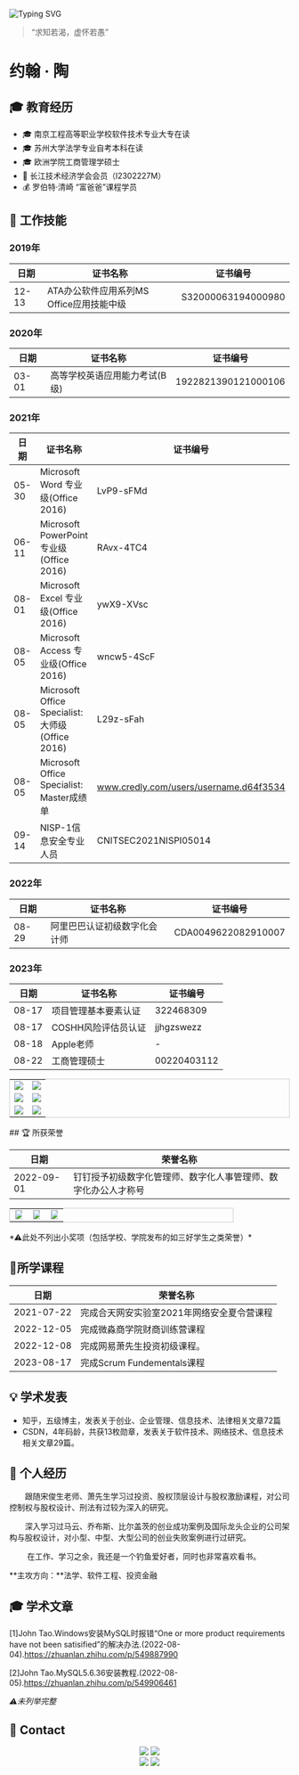 ![Typing SVG](https://readme-typing-svg.demolab.com?font=Ma+Shan+Zheng&size=30&pause=1000&multiline=true&width=688&height=88&lines=你好！👋👋👋我是约翰·陶。;用良知驾驭我们之所学，而不因所学蒙蔽了良知。)

> “求知若渴，虚怀若愚”

# 约翰 · 陶

## 🎓 教育经历

- 🎓 南京工程高等职业学校软件技术专业大专在读
- 🎓 苏州大学法学专业自考本科在读
- 🎓 欧洲学院工商管理学硕士
- 🔭 长江技术经济学会会员（I2302227M）
- 💰 罗伯特·清崎 “富爸爸”课程学员

## 💼 工作技能

### 2019年

| 日期  | 证书名称                                 | 证书编号           |
| ----- | ---------------------------------------- | ------------------ |
| 12-13 | ATA办公软件应用系列MS Office应用技能中级 | S32000063194000980 |

### 2020年

| 日期       | 证书名称                                         | 证书编号                               |
| ---- | ---- | ---- |
| 03-01 | 高等学校英语应用能力考试(B级)                    | 1922821390121000106                    |

### 2021年

| 日期  | 证书名称                                         | 证书编号                               |
| ----- | ------------------------------------------------ | -------------------------------------- |
| 05-30 | Microsoft Word 专业级(Office 2016)               | LvP9-sFMd                              |
| 06-11 | Microsoft PowerPoint 专业级(Office 2016)         | RAvx-4TC4                              |
| 08-01 | Microsoft Excel 专业级(Office 2016)              | ywX9-XVsc                              |
| 08-05 | Microsoft Access 专业级(Office 2016)             | wncw5-4ScF                             |
| 08-05 | Microsoft Office Specialist: 大师级(Office 2016) | L29z-sFah                              |
| 08-05 | Microsoft Office Specialist: Master成绩单        | www.credly.com/users/username.d64f3534 |
| 09-14 | NISP-1信息安全专业人员                           | CNITSEC2021NISPⅠ05014                  |

### 2022年

| 日期       | 证书名称                                 | 证书编号            |
| ---------- | ---------------------------------------- | ------------------- |
| 08-29 | 阿里巴巴认证初级数字化会计师             | CDA0049622082910007 |

### 2023年

| 日期  | 证书名称             | 证书编号    |
| ----- | -------------------- | ----------- |
| 08-17 | 项目管理基本要素认证 | 322468309   |
| 08-17 | COSHH风险评估员认证  | jjhgzswezz  |
| 08-18 | Apple老师            | -           |
| 08-22 | 工商管理硕士         | 00220403112 |


<table style="border: 1px solid #ccc; width: 100%;" align="center">
    <tr>
        <td style="width: 50%; text-align: center;"><img src="https://typora-img-1301299232.cos.ap-shanghai.myqcloud.com/img/202308261355288.png" style="max-width: 100%; height: auto;"></td>
        <td style="width: 50%; text-align: center;"><img src="https://typora-img-1301299232.cos.ap-shanghai.myqcloud.com/img/202308261410215.PNG" style="max-width: 100%; height: auto;"></td>
    </tr>
    <tr>
        <td style="width: 50%; text-align: center;"><img src="https://typora-img-1301299232.cos.ap-shanghai.myqcloud.com/img/202308261405222.jpg" style="max-width: 100%; height: auto;"></td>
        <td style="width: 50%; text-align: center;"><img src="https://typora-img-1301299232.cos.ap-shanghai.myqcloud.com/img/202308261358739.png" style="max-width: 100%; height: auto;"></td>
    </tr>
    <tr>
        <td style="width: 50%; text-align: center;"><img src="https://typora-img-1301299232.cos.ap-shanghai.myqcloud.com/img/202308261412227.PNG" style="max-width: 100%; height: auto;"></td>
        <td style="width: 50%; text-align: center;"><img src="https://typora-img-1301299232.cos.ap-shanghai.myqcloud.com/img/202308261415955.jpg" style="max-width: 100%; height: auto;"></td>
    </tr>
</table>
## 🏆 所获荣誉

| 日期       | 荣誉名称                                                     |
| ---------- | ------------------------------------------------------------ |
| 2022-09-01 | 钉钉授予初级数字化管理师、数字化人事管理师、数字化办公人才称号 |

<table style="border: 1px solid #ccc; width: 80%;" align="center">
    <tr>
        <td style="width: 33.33%; text-align: center;"><img src="https://typora-img-1301299232.cos.ap-shanghai.myqcloud.com/img/202308262029780.PNG" style="max-width: 80%; height: auto;"></td>
        <td style="width: 33.33%; text-align: center;"><img src="https://typora-img-1301299232.cos.ap-shanghai.myqcloud.com/img/202308262029975.PNG" style="max-width: 80%; height: auto;"></td>
        <td style="width: 33.33%; text-align: center;"><img src="https://typora-img-1301299232.cos.ap-shanghai.myqcloud.com/img/202308262030965.PNG" style="max-width: 80%; height: auto;"></td>
    </tr>
</table>
*⚠此处不列出小奖项（包括学校、学院发布的如三好学生之类荣誉）*

## 📙所学课程

| 日期       | 荣誉名称                                   |
| ---------- | ------------------------------------------ |
| 2021-07-22 | 完成合天网安实验室2021年网络安全夏令营课程 |
| 2022-12-05 | 完成微淼商学院财商训练营课程               |
| 2022-12-08 | 完成网易萧先生投资初级课程。               |
| 2023-08-17 | 完成Scrum Fundementals课程                 |

## 💡 学术发表

- 知乎，五级博主，发表关于创业、企业管理、信息技术、法律相关文章72篇
- CSDN，4年码龄，共获13枚勋章，发表关于软件技术、网络技术、信息技术相关文章29篇。 

## 🚀 个人经历

&emsp;&emsp;跟随宋俊生老师、萧先生学习过投资、股权顶层设计与股权激励课程，对公司控制权与股权设计、刑法有过较为深入的研究。 

&emsp;&emsp;深入学习过马云、乔布斯、比尔盖茨的创业成功案例及国际龙头企业的公司架构与股权设计，对小型、中型、大型公司的创业失败案例进行过研究。

&emsp;&emsp; 在工作、学习之余，我还是一个钓鱼爱好者，同时也非常喜欢看书。 

**主攻方向：**法学、软件工程、投资金融

## 🎓 学术文章

[1]John Tao.Windows安装MySQL时报错“One or more product requirements have not been satisified”的解决办法.(2022-08-04).https://zhuanlan.zhihu.com/p/549887990

[2]John Tao.MySQL5.6.36安装教程.(2022-08-05).https://zhuanlan.zhihu.com/p/549906461

*⚠未列举完整*

## 🔗 Contact

<div align="center">
	<td>
		<tr>
    		<a href="https://blog.csdn.net/Suprman88"><img src="https://img.shields.io/badge/CSDN-论坛-c32136" /></a>
    	</tr>
    	<tr>
    		<a href="https://www.zhihu.com/people/draper-crypto"><img src="https://img.shields.io/badge/Zhihu-知乎-blue" /></a>
		</tr> 
	</td>
	<br>
	<td>
		<tr>
			<img src="https://stats.justsong.cn/api/zhihu?username=draper-crypto&theme=light&lang=zh-CN" />
		</tr>
		<tr>
			<img src="https://stats.justsong.cn/api/csdn?id=Suprman88&theme=light&lang=zh-CN" />
		</tr>
	</td>
	<br>
</div>
